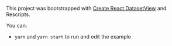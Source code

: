 This project was bootstrapped with [Create React DatasetView](https://github.com/facebook/create-react-app) and Rescripts.

You can:

- `yarn` and `yarn start` to run and edit the example
